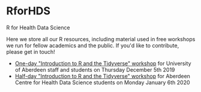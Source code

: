 # RforHDS
 R for Health Data Science

Here we store all our R resources, including material used in free workshops we run for fellow academics and the public. If you'd like to contribute, please get in touch!

- [One-day "Introduction to R and the Tidyverse" workshop](https://github.com/AbdnCHDS/RforHDS/blob/master/Intro_R_Tidyverse/Workshop_description.md) for University of Aberdeen staff and students on Thursday December 5th 2019
- [Half-day "Introduction to R and the Tidyverse" workshop](https://github.com/AbdnCHDS/RforHDS/blob/master/Intro_R_Tidyverse/HalfDayWorkshop_description.md) for Aberdeen Centre for Health Data Science students on Monday January 6th 2020
